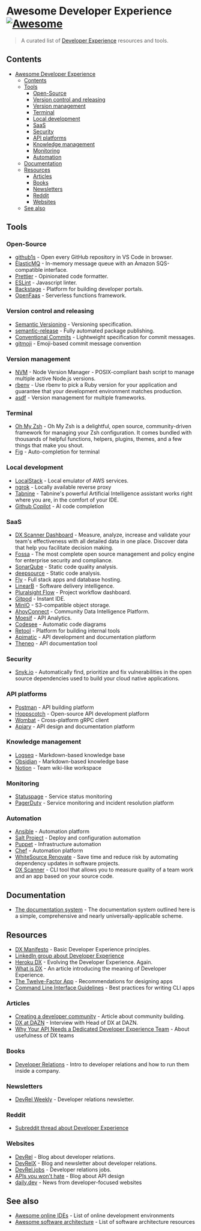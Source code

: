 # Awesome Developer Experience [![Awesome](https://awesome.re/badge.svg)](https://awesome.re)

> A curated list of [Developer Experience]((https://developerexperience.io/practices/good-developer-experience)) resources and tools.

## Contents

- [Awesome Developer Experience ](#awesome-developer-experience-)
  - [Contents](#contents)
  - [Tools](#tools)
    - [Open-Source](#open-source)
    - [Version control and releasing](#version-control-and-releasing)
    - [Version management](#version-management)
    - [Terminal](#terminal)
    - [Local development](#local-development)
    - [SaaS](#saas)
    - [Security](#security)
    - [API platforms](#api-platforms)
    - [Knowledge management](#knowledge-management)
    - [Monitoring](#monitoring)
    - [Automation](#automation)
  - [Documentation](#documentation)
  - [Resources](#resources)
    - [Articles](#articles)
    - [Books](#books)
    - [Newsletters](#newsletters)
    - [Reddit](#reddit)
    - [Websites](#websites)
  - [See also](#see-also)

## Tools

### Open-Source

- [github1s](https://github1s.com/) - Open every GitHub repository in VS Code in browser.
- [ElasticMQ](https://github.com/softwaremill/elasticmq) - In-memory message queue with an Amazon SQS-compatible interface.
- [Prettier](https://prettier.io/) - Opinionated code formatter.
- [ESLint](https://eslint.org/) - Javascript linter.
- [Backstage](https://github.com/backstage/backstage) - Platform for building developer portals.
- [OpenFaas](https://www.openfaas.com/) - Serverless functions framework.

### Version control and releasing
- [Semantic Versioning](https://semver.org/) - Versioning specification.
- [semantic-release](https://github.com/semantic-release/semantic-release) - Fully automated package publishing.
- [Conventional Commits](https://www.conventionalcommits.org/en/v1.0.0/) - Lightweight specification for commit messages.
- [gitmoji](https://gitmoji.dev/) - Emoji-based commit message convention

### Version management
- [NVM](https://github.com/nvm-sh/nvm) - Node Version Manager - POSIX-compliant bash script to manage multiple active Node.js versions.
- [rbenv](https://github.com/rbenv/rbenv) - Use rbenv to pick a Ruby version for your application and guarantee that your development environment matches production.
- [asdf](https://asdf-vm.com/) - Version management for multiple frameworks.

### Terminal
- [Oh My Zsh](https://ohmyz.sh/) - Oh My Zsh is a delightful, open source, community-driven framework for managing your Zsh configuration. It comes bundled with thousands of helpful functions, helpers, plugins, themes, and a few things that make you shout.
- [Fig](https://fig.io/) - Auto-completion for terminal

### Local development
- [LocalStack](https://github.com/localstack/localstack) - Local emulator of AWS services.
- [ngrok](https://ngrok.com/) - Locally available reverse proxy
- [Tabnine](https://www.tabnine.com/) - Tabnine's powerful Artificial Intelligence assistant works right where you are, in the comfort of your IDE.
- [Github Copilot](https://copilot.github.com/) - AI code completion
### SaaS

- [DX Scanner Dashboard](https://dxscanner.io) - Measure, analyze, increase and validate your team's effectiveness with all detailed data in one place. Discover data that help you facilitate decision making.
- [Fossa](https://fossa.com/) - The most complete open source management and policy engine for enterprise security and compliance.
- [SonarQube](https://www.sonarqube.org/) - Static code quality analysis.
- [deepsource](https://deepsource.io/) - Static code analysis.
- [Fly](https://fly.io/) - Full stack apps and database hosting.
- [LinearB](https://linearb.io/) - Software delivery intelligence.
- [Pluralsight Flow](https://www.pluralsight.com/product/flow) - Project workflow dashboard.
- [Gitpod](https://www.gitpod.io/) - Instant IDE.
- [MinIO](https://min.io/) - S3-compatible object storage.
- [AhoyConnect](https://www.ahoyconnect.com/) - Community Data Intelligence Platform.
- [Moesif](https://www.moesif.com/) - API Analytics.
- [Codesee](https://www.codesee.io/) - Automatic code diagrams
- [Retool](https://retool.com/) - Platform for building internal tools
- [Apimatic](https://www.apimatic.io/) - API development and documentation platform
- [Theneo](https://www.theneo.io/) - API documentation tool

### Security
- [Snyk.io](https://snyk.io) - Automatically find, prioritize and fix vulnerabilities in the open source dependencies used to build your cloud native applications.

### API platforms
- [Postman](https://www.postman.com/) - API building platform
- [Hoppscotch](https://github.com/hoppscotch/hoppscotch) - Open-source API development platform
- [Wombat](https://github.com/rogchap/wombat) - Cross-platform gRPC client
- [Apiary](https://apiary.io/) - API design and documentation platform

### Knowledge management
- [Logseq](https://logseq.com/) - Markdown-based knowledge base
- [Obsidian](https://obsidian.md/) - Markdown-based knowledge base
- [Notion](https://www.notion.so/) - Team wiki-like workspace

### Monitoring
- [Statuspage](https://www.atlassian.com/software/statuspage) - Service status monitoring
- [PagerDuty](https://www.pagerduty.com/) - Service monitoring and incident resolution platform

### Automation
- [Ansible](https://www.ansible.com/) - Automation platform
- [Salt Project](https://saltproject.io/) - Deploy and configuration automation
- [Puppet](https://puppet.com/) - Infrastructure automation
- [Chef](https://www.chef.io/) - Automation platform
- [WhiteSource Renovate](https://www.whitesourcesoftware.com/free-developer-tools/renovate) - Save time and reduce risk by automating dependency updates in software projects.
- [DX Scanner](https://github.com/DXHeroes/dx-scanner) - CLI tool that allows you to measure quality of a team work and an app based on your source code.

## Documentation

- [The documentation system](https://documentation.divio.com) - The documentation system outlined here is a simple, comprehensive and nearly universally-applicable scheme.

## Resources

- [DX Manifesto](https://developerexperiencemanifesto.org) - Basic Developer Experience principles.
- [LinkedIn group about Developer Experience](https://www.linkedin.com/groups/9032189/)
- [Heroku DX](https://www.heroku.com/dx) - Evolving the Developer Experience. Again.
- [What is DX](https://developerexperience.io/practices/good-developer-experience) - An article introducing the meaning of Developer Experience.
- [The Twelve-Factor App](https://12factor.net/) - Recommendations for designing apps
- [Command Line Interface Guidelines](https://clig.dev/) - Best practices for writing CLI apps

### Articles

- [Creating a developer community](https://therecursive.com/creating-a-developer-community-is-a-1-billion-bet-for-tech-companies/) - Article about community building.
- [DX at DAZN](https://getdx.com/podcast/developer-experience-at-dazn) - Interview with Head of DX at DAZN.
- [Why Your API Needs a Dedicated Developer Experience Team](https://nordicapis.com/why-your-api-needs-a-dedicated-developer-experience-team/) - About usefulness of DX teams

### Books

- [Developer Relations](https://www.devrelbook.com/) - Intro to developer relations and how to run them inside a company.

### Newsletters

- [DevRel Weekly](https://devrelweekly.com/) - Developer relations newsletter.

### Reddit

- [Subreddit thread about Developer Experience](https://www.reddit.com/r/DeveloperExperience/)

### Websites

- [DevRel](https://devrel.co/) - Blog about developer relations.
- [DevRelX](https://www.devrelx.com/) - Blog and newsletter about developer relations.
- [DevRel.jobs](https://www.devrel.jobs/) - Developer relations jobs.
- [APIs you won't hate](https://apisyouwonthate.com/) - Blog about API design
- [daily.dev](https://daily.dev/) - News from developer-focused websites

## See also
- [Awesome online IDEs](https://github.com/styfle/awesome-online-ide) - List of online development environments
- [Awesome software architecture](https://github.com/simskij/awesome-software-architecture) - List of software architecture resources